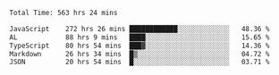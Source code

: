 
<!--START_SECTION:waka-->

```txt
Total Time: 563 hrs 24 mins

JavaScript    272 hrs 26 mins ████████████░░░░░░░░░░░░░   48.36 %
AL            88 hrs 9 mins   ████░░░░░░░░░░░░░░░░░░░░░   15.65 %
TypeScript    80 hrs 54 mins  ███▓░░░░░░░░░░░░░░░░░░░░░   14.36 %
Markdown      26 hrs 34 mins  █▒░░░░░░░░░░░░░░░░░░░░░░░   04.72 %
JSON          20 hrs 54 mins  █░░░░░░░░░░░░░░░░░░░░░░░░   03.71 %
```

<!--END_SECTION:waka-->











